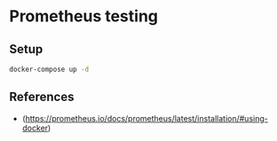 # Prometheus testing

## Setup

```sh
docker-compose up -d
```

## References

- (https://prometheus.io/docs/prometheus/latest/installation/#using-docker)
